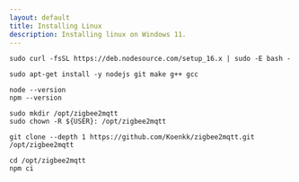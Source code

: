 ```yaml
---
layout: default
title: Installing Linux
description: Installing linux on Windows 11.
---
```


```shell
sudo curl -fsSL https://deb.nodesource.com/setup_16.x | sudo -E bash -
```
```shell
sudo apt-get install -y nodejs git make g++ gcc
```
```shell
node --version
npm --version
```
```shell
sudo mkdir /opt/zigbee2mqtt
sudo chown -R ${USER}: /opt/zigbee2mqtt
```
```shell
git clone --depth 1 https://github.com/Koenkk/zigbee2mqtt.git /opt/zigbee2mqtt
```
```shell
cd /opt/zigbee2mqtt
npm ci
```
